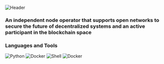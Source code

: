 ![Header](https://github.com/MrHoodd/MrHoodd/blob/main/assets/logo.gif)

### An independent node operator that supports open networks to secure the future of decentralized systems and an active participant in the blockchain space

### Languages and Tools 
![Python](https://img.shields.io/badge/-Python-blueviolet?style=flat&logo=Python&logoColor=191A1B) ![Docker](https://img.shields.io/badge/-Javascript-yellow?style=flat&logo=Javascript&logoColor=191A1B) ![Shell](https://img.shields.io/badge/-Shell-brightgreen?style=flat&logo=GNUBash&logoColor=191A1B) ![Docker](https://img.shields.io/badge/-Docker-blue?style=flat&logo=Docker&logoColor=191A1B)
